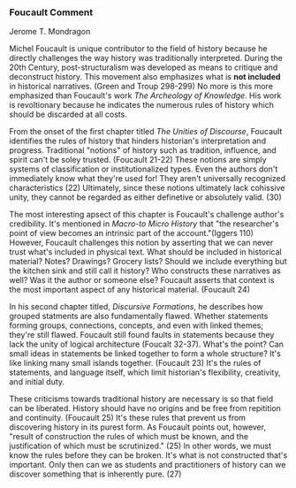 ### Foucault Comment
Jerome T. Mondragon

Michel Foucault is unique contributor to the field of history because he directly challenges the way history was traditionally interpreted. During the 20th Century, post-structuralism was developed as means to critique and deconstruct history. This movement also emphasizes what is __not included__ in historical narratives. (Green and Troup 298-299) No more is this more emphasized than Foucault's work _The Archeology of Knowledge_. His work is revoltionary because he indicates the numerous rules of history which should be discarded at all costs.

From the onset of the first chapter titled _The Unities of Discourse_, Foucault identifies the rules of history that hinders historian's interpretation and progress. Traditional "notions" of history such as tradition, influence, and spirit can't be soley trusted. (Foucault 21-22) These notions are simply systems of classification or institutionalized types. Even the authors don't immediately know what they're used for! They aren't universally recognized characteristics (22) Ultimately, since these notions ultimately lack cohissive unity, they cannot be regarded as either definetive or absolutely valid. (30) 

The most interesting apsect of this chapter is Foucault's challenge author's credibility. It's mentioned in _Macro-to Micro History_ that "the researcher's point of view becomes an intrinsic part of the account."(Iggers 110) However, Foucault challenges this notion by asserting that we can never trust what's included in physical text. What should be included in historical material? Notes? Drawings? Grocery lists? Should we include everything but the kitchen sink and still call it history? Who constructs these narratives as well? Was it the author or someone else? Foucault asserts that context is the most important aspect of any historical material. (Foucault 24)

In his second chapter titled, _Discursive Formations_, he describes how grouped statments are also fundamentally flawed. Whether statements forming groups, connections, concepts, and even with linked themes; they're still flawed. Foucault still found faults in statements because they lack the unity of logical architecture (Foucalt 32-37). What's the point? Can small ideas in statements be linked together to form a whole structure? It's like linking many small islands together. (Foucault 23) It's the rules of statements, and language itself, which limit historian's flexibility, creativity, and initial duty. 

These criticisms towards traditional history are necessary is so that field can be liberated. History should have no origins and be free from repitition and continuity. (Foucault 25)  It's these rules that prevent us from discovering history in its purest form. As Foucault points out, however, "result of construction the rules of which must be known, and the justification of which must be scrutinized." (25) In other words, we must know the rules before they can be broken. It's what is not constructed that's important. Only then can we as students and practitioners of history can we discover something that is inherently pure. (27)
